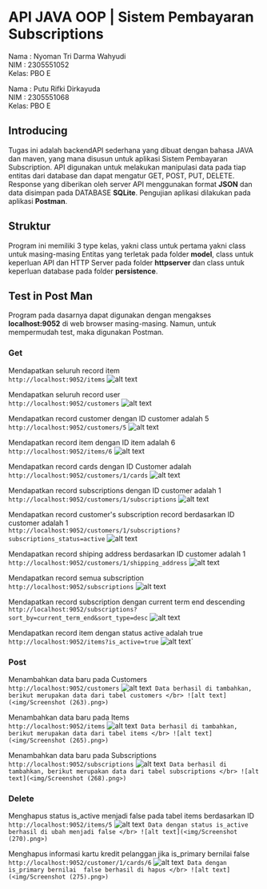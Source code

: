 # API JAVA OOP | Sistem Pembayaran Subscriptions
Nama : Nyoman Tri Darma Wahyudi </br>
NIM  : 2305551052 </br>
Kelas: PBO E 

Nama : Putu Rifki Dirkayuda </br>
NIM  : 2305551068 </br>
Kelas: PBO E </br>

## Introducing
Tugas ini adalah backendAPI sederhana yang dibuat dengan bahasa JAVA dan maven, yang mana disusun untuk aplikasi Sistem Pembayaran Subscription. API digunakan untuk melakukan manipulasi data pada tiap entitas dari database dan dapat mengatur GET, POST, PUT, DELETE. Response yang diberikan oleh server API menggunakan format **JSON** dan data disimpan pada DATABASE **SQLite**. Pengujian aplikasi dilakukan pada aplikasi **Postman**.

## Struktur
Program ini memiliki 3 type kelas, yakni class untuk pertama  yakni class untuk masing-masing Entitas yang terletak pada folder **model**, class untuk keperluan API dan HTTP Server pada folder **httpserver** dan class untuk keperluan database pada folder **persistence**.

## Test in Post Man
Program pada dasarnya dapat digunakan dengan mengakses **localhost:9052** di web browser masing-masing. Namun, untuk mempermudah test, maka digunakan Postman.

### Get
Mendapatkan seluruh record item </br>
`http://localhost:9052/items`
![alt text](<img/Screenshot (249).png>)

Mendapatkan seluruh record user </br>
`http://localhost:9052/customers`
![alt text](<img/Screenshot (250).png>)

Mendapatkan record customer dengan ID customer adalah 5 </br>
`http://localhost:9052/customers/5`
![alt text](<img/Screenshot (251).png>)

Mendapatkan record item dengan ID item adalah 6 </br>
`http://localhost:9052/items/6`
![alt text](<img/Screenshot (252).png>)
 
Mendapatkan record cards dengan ID Customer adalah  </br>
`http://localhost:9052/customers/1/cards`
![alt text](<img/Screenshot (253).png>)

Mendapatkan record subscriptions dengan ID customer adalah 1 </br>
`http://localhost:9052/customers/1/subscriptions`
![alt text](<img/Screenshot (254).png>)

Mendapatkan record customer's subscription record berdasarkan ID customer adalah 1 </br>
`http://localhost:9052/customers/1/subscriptions?subscriptions_status=active`
![alt text](<img/Screenshot (255).png>)

Mendapatkan record shiping address berdasarkan ID customer adalah 1 </br>
`http://localhost:9052/customers/1/shipping_address`
![alt text](<img/Screenshot (256).png>)

Mendapatkan record semua subscription </br>
`http://localhost:9052/subscriptions`
![alt text](<img/Screenshot (257).png>)

Mendapatkan record subscription dengan current term end descending </br>
`http://localhost:9052/subscriptions?sort_by=current_term_end&sort_type=desc`
![alt text](<img/Screenshot (259).png>)

Mendapatkan record item dengan status active adalah true </br>
`http://localhost:9052/items?is_active=true`
![alt text](<img/Screenshot (261).png>)`

### Post
Menambahkan data baru pada Customers </br>
`http://localhost:9052/customers`
![alt text](<img/Screenshot (262).png>)`
Data berhasil di tambahkan, berikut merupakan data dari tabel customers </br>
![alt text](<img/Screenshot (263).png>)`

Menambahkan data baru pada Items </br>
`http://localhost:9052/items`
![alt text](<img/Screenshot (264).png>)`
Data berhasil di tambahkan, berikut merupakan data dari tabel items </br>
![alt text](<img/Screenshot (265).png>)`

Menambahkan data baru pada Subscriptions </br>
`http://localhost:9052/subscriptions`
![alt text](<img/Screenshot (267).png>)`
Data berhasil di tambahkan, berikut merupakan data dari tabel subscriptions </br>
![alt text](<img/Screenshot (268).png>)`

### Delete
Menghapus status is_active menjadi false pada tabel items berdasarkan ID  </br>
`http://localhost:9052/items/5`
![alt text](<img/Screenshot (274).png>)`
Data dengan status is_active berhasil di ubah menjadi false </br>
![alt text](<img/Screenshot (270).png>)`

Menghapus informasi kartu kredit pelanggan jika is_primary bernilai false </br>
`http://localhost:9052/customer/1/cards/6`
![alt text](<img/Screenshot (272).png>)`
Data dengan is_primary bernilai  false berhasil di hapus </br>
![alt text](<img/Screenshot (275).png>)`














